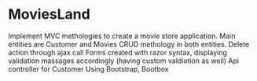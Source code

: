 # MoviesLand
Implement MVC methologies to create a movie store application. Main entities are Customer and Movies 
CRUD methology in both entities. Delete action through ajax call
Forms created with razor syntax, displaying validation massages accordingly (having custom valdiotion as well)
Api controller for Customer
Using Bootstrap, Bootbox
